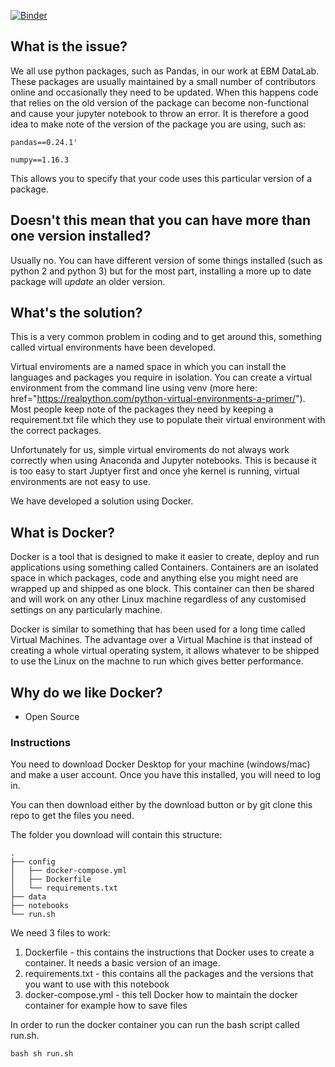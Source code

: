 [![Binder](https://mybinder.org/badge_logo.svg)](https://mybinder.org/v2/gh/ebmdatalab/custom-docker/master)

## What is the issue?

We all use python packages, such as Pandas, in our work at EBM DataLab. These packages are usually maintained by a small number of contributors online and occasionally they need to be updated. When this happens code that relies on the old version of the package can become non-functional and cause your jupyter notebook to throw an error. It is therefore a good idea to make note of the version of the package you are using, such as: 

```pandas==0.24.1' ```

```numpy==1.16.3```

This allows you to specify that your code uses this particular version of a package. 

## Doesn't this mean that you can have more than one version installed?

Usually no. You can have different version of some things installed (such as python 2 and python 3) but for the most part, installing a more up to date package will *update* an older version. 

## What's the solution?

This is a very common problem in coding and to get around this, something called virtual environments have been developed. 

Virtual enviroments are a named space in which you can install the languages and packages you require in isolation. You can create a virtual environment from the command line using venv (more here: href="https://realpython.com/python-virtual-environments-a-primer/"). Most people keep note of the packages they need by keeping a requirement.txt file which they use to populate their virtual environment with the correct packages. 

Unfortunately for us, simple virtual enviroments do not always work correctly when using Anaconda and Jupyter notebooks. This is because it is too easy to start Juptyer first and once yhe kernel is running, virtual environments are not easy to use. 

We have developed a solution using Docker. 

## What is Docker?

Docker is a tool that is designed to make it easier to create, deploy and run applications using something called Containers. Containers are an isolated space in which packages, code and anything else you might need are wrapped up and shipped as one block. This container can then be shared and will work on any other Linux machine regardless of any customised settings on any particularly machine. 

Docker is similar to something that has been used for a long time called Virtual Machines. The advantage over a Virtual Machine is that instead of creating a whole virtual operating system, it allows whatever to be shipped to use the Linux on the machne to run which gives better performance. 

## Why do we like Docker?

* Open Source

### Instructions

You need to download Docker Desktop for your machine (windows/mac) and make a user account. Once you have this installed, you will need to log in. 

You can then download either by the download button or by git clone this repo to get the files you need. 

The folder you download will contain this structure:

    .
    ├── config                    
    │   ├── docker-compose.yml              
    │   ├── Dockerfile
    │   └── requirements.txt
    ├── data
    ├── notebooks 
    └── run.sh

We need 3 files to work:
1. Dockerfile - this contains the instructions that Docker uses to create a container. It needs a basic version of an image. 
2. requirements.txt - this contains all the packages and the versions that you want to use with this notebook
3. docker-compose.yml - this tell Docker how to maintain the docker container for example how to save files 

In order to run the docker container you can run the bash script called run.sh. 

```bash sh run.sh ```
